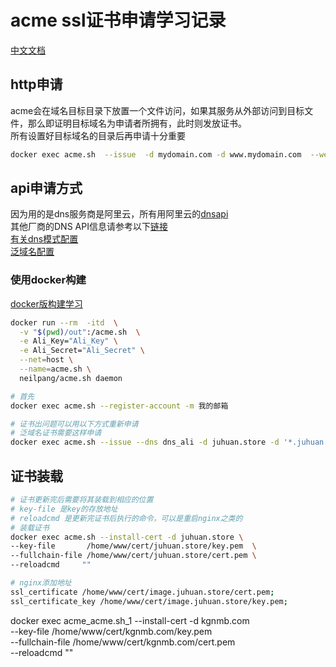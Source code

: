 # acme ssl证书申请学习记录
[中文文档](https://github.com/acmesh-official/acme.sh/wiki/%E8%AF%B4%E6%98%8E)

## http申请
acme会在域名目标目录下放置一个文件访问，如果其服务从外部访问到目标文件，那么即证明目标域名为申请者所拥有，此时则发放证书。  
所有设置好目标域名的目录后再申请十分重要
```bash
docker exec acme.sh  --issue  -d mydomain.com -d www.mydomain.com  --webroot  /home/wwwroot/mydomain.com/
```

## api申请方式
因为用的是dns服务商是阿里云，所有用阿里云的[dnsapi](https://usercenter.console.aliyun.com/#/manage/ak)  
其他厂商的DNS API信息请参考以下[链接](https://github.com/acmesh-official/acme.sh/tree/master/dnsapi)  
[有关dns模式配置](https://blog.csdn.net/jz_youmayfly/article/details/103705335)  
[泛域名配置](https://www.ioiox.com/archives/104.html)  

### 使用docker构建
[docker版构建学习](https://zhuanlan.zhihu.com/p/45425683)
```bash
docker run --rm  -itd  \
  -v "$(pwd)/out":/acme.sh  \
  -e Ali_Key="Ali_Key" \
  -e Ali_Secret="Ali_Secret" \
  --net=host \
  --name=acme.sh \
  neilpang/acme.sh daemon

# 首先
docker exec acme.sh --register-account -m 我的邮箱

# 证书出问题可以用以下方式重新申请
# 泛域名证书需要这样申请
docker exec acme.sh --issue --dns dns_ali -d juhuan.store -d '*.juhuan.store'
```

## 证书装载
```bash
# 证书更新完后需要将其装载到相应的位置
# key-file 是key的存放地址
# reloadcmd 是更新完证书后执行的命令，可以是重启nginx之类的
# 装载证书
docker exec acme.sh --install-cert -d juhuan.store \
--key-file       /home/www/cert/juhuan.store/key.pem  \
--fullchain-file /home/www/cert/juhuan.store/cert.pem \
--reloadcmd     ""

# nginx添加地址
ssl_certificate /home/www/cert/image.juhuan.store/cert.pem;
ssl_certificate_key /home/www/cert/image.juhuan.store/key.pem;
```

docker exec acme_acme.sh_1 --install-cert -d kgnmb.com \
--key-file       /home/www/cert/kgnmb.com/key.pem  \
--fullchain-file /home/www/cert/kgnmb.com/cert.pem \
--reloadcmd     ""